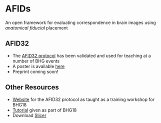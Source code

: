 # AFIDs

An open framework for evaluating correspondence in brain images using *anatomical fiducial* placement

## AFID32
* The [AFID32 protocol](protocol.md) has been validated and used for teaching at a number of BHG events
* A poster is available [here](INCFwebsite.com)
* Preprint coming soon!

## Other Resources
* [Website](https://github.com/jclauneuro/BHG18_landmarkprotocol) for the AFID32 protocol as taught as a training workshop for BHG18
* [Tutorial](https://www.youtube.com/watch?v=huGtd19_uiM) given as part of BHG18
* Download [Slicer](https://www.slicer.org)
